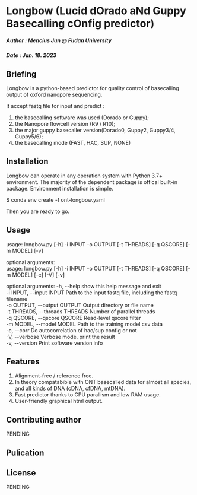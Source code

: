 # Longbow (Lucid dOrado aNd Guppy Basecalling cOnfig predictor)
##### Author : Mencius Jun @ Fudan University
##### Date : Jan. 18. 2023

## Briefing
Longbow is a python-based predictor for quality control of basecalling output of oxford nanopore sequencing.

It accept fastq file for input and predict :
1. the basecalling software was used (Dorado or Guppy);
2. the Nanopore flowcell version (R9 / R10);
3. the major guppy basecaller version(Dorado0, Guppy2, Guppy3/4, Guppy5/6);
4. the basecalling mode (FAST, HAC, SUP, NONE)


## Installation

Longbow can operate in any operation system with Python 3.7+ environment. The majority of the dependent package is offical built-in package.
Environment installation is simple.</br>

$ conda env create -f ont-longbow.yaml

Then you are ready to go.

## Usage
usage: longbow.py [-h] -i INPUT -o OUTPUT [-t THREADS] [-q QSCORE] [-m MODEL] [-v] </br>

optional arguments: </br>
usage: longbow.py [-h] -i INPUT -o OUTPUT [-t THREADS] [-q QSCORE] [-m MODEL] [-c] [-V] [-v] </br>

optional arguments:
  -h, --help                        show this help message and exit  </br>
  -i INPUT, --input INPUT           Path to the input fastq file, including the fastq filename  </br>
  -o OUTPUT, --output OUTPUT        Output directory or file name  </br>
  -t THREADS, --threads THREADS     Number of parallel threads  </br>
  -q QSCORE, --qscore QSCORE        Read-level qscore filter  </br>
  -m MODEL, --model MODEL           Path to the training model csv data  </br>
  -c, --corr                        Do autocorrelation of hac/sup config or not  </br>
  -V, --verbose                     Verbose mode, print the result  </br>
  -v, --version                     Print software version info  </br>



## Features
1. Alignment-free / reference free.
2. In theory compatabible with ONT basecalled data for almost all species, and all kinds of DNA (cDNA, cfDNA, mtDNA).
3. Fast predictor thanks to CPU parallism and low RAM usage.
4. User-friendly graphical html output.

## Contributing author
PENDING

## Pulication

## License
PENDING
